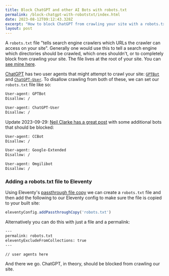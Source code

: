 ```yaml
---
title: Block ChatGPT and other AI Bots with robots.txt
permalink: /block-chatgpt-with-robotstxt/index.html
date: 2023-08-12T09:12:43.328Z
excerpt: "How to block ChatGPT from crawling your site with a robots.txt file"
layout: post
---
```


A `robots.txt` file "tells search engine crawlers which URLs the crawler can access on your site". Generally one would use this to tell a search engine which directories should be crawled, which ones shouldn't, or to completely block from crawling your site. The file lives at the root of your site. You can [see mine here](https://rknight.me/robots.txt). 

[ChatGPT](https://chat.openai.com) has two user agents that might attempt to crawl your site: [`GPTBot`](https://platform.openai.com/docs/gptbot) and [`ChatGPT-User`](https://platform.openai.com/docs/plugins/bot/chatgpt-user). To disallow crawling from both of these, we can set our `robots.txt` file like so:

```txt
User-agent: GPTBot
Disallow: /

User-agent: ChatGPT-User
Disallow: /
```

Update 2023-09-29: [Neil Clarke has a great post](https://neil-clarke.com/block-the-bots-that-feed-ai-models-by-scraping-your-website/) with some additional bots that should be blocked:

```txt
User-agent: CCBot
Disallow: /

User-agent: Google-Extended
Disallow: /

User-agent: Omgilibot
Disallow: /
```


### Adding a robots.txt file to Eleventy

Using Eleventy's [passthrough file copy](https://www.11ty.dev/docs/copy/) we can create a `robots.txt` file and then add the following to our Eleventy config to make sure the file is copied to your built site:

```js
eleventyConfig.addPassthroughCopy('robots.txt')
```

Alternatively you can do this with just a file and a permalink:

```txt
---
permalink: robots.txt
eleventyExcludeFromCollections: true
---

// user agents here
```

And there we go. ChatGPT, in theory, should be blocked from crawling our site.